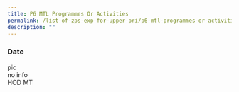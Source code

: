 ```yaml
---
title: P6 MTL Programmes Or Activities
permalink: /list-of-zps-exp-for-upper-pri/p6-mtl-programmes-or-activities/
description: ""
---
```

### **Date**
pic<br>no info<br>HOD MT